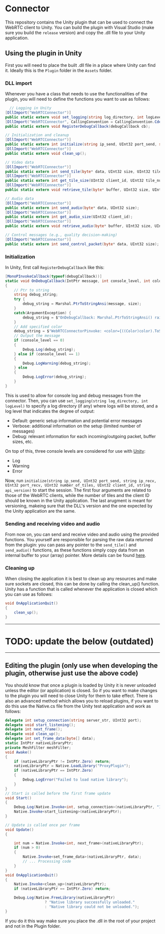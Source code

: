 # Connector

This repository contains the Unity plugin that can be used to connect the WebRTC client to Unity. You can build the plugin with Visual Studio (make sure you build the `release` version) and copy the .dll file to your Unity application.

## Using the plugin in Unity

First you will need to place the built .dll file in a place where Unity can find it. Ideally this is the `Plugin` folder in the `Assets` folder.

### DLL import

Whenever you have a class that needs to use the functionalities of the plugin, you will need to define the functions you want to use as follows:

```csharp
  // Logging in Unity
[DllImport("WebRTCConnector")]
public static extern void set_logging(string log_directory, int logLevel);
[DllImport("WebRTCConnector", CallingConvention = CallingConvention.Cdecl)]
public static extern void RegisterDebugCallback(debugCallback cb);

// Initialization and cleanup
[DllImport("WebRTCConnector")]
public static extern int initialize(string ip_send, UInt32 port_send, string ip_recv, UInt32 port_recv, UInt32 number_of_tiles, UInt32 client_id, string api_version);
[DllImport("WebRTCConnector")]
public static extern void clean_up();

// Video data
[DllImport("WebRTCConnector")]
public static extern int send_tile(byte* data, UInt32 size, UInt32 tile_number, UInt32 quality);
[DllImport("WebRTCConnector")]
public static extern int get_tile_size(UInt32 client_id, UInt32 tile_number);
[DllImport("WebRTCConnector")]
public static extern void retrieve_tile(byte* buffer, UInt32 size, UInt32 client_id, UInt32 tile_number);

// Audio data
[DllImport("WebRTCConnector")]
public static extern int send_audio(byte* data, UInt32 size);
[DllImport("WebRTCConnector")]
public static extern int get_audio_size(UInt32 client_id);
[DllImport("WebRTCConnector")]
public static extern void retrieve_audio(byte* buffer, UInt32 size, UInt32 client_id);

// Control messages (e.g., quality decision-making)
[DllImport("WebRTCConnector")]
public static extern int send_control_packet(byte* data, UInt32 size);
```

### Initialization

In Unity, first call `RegisterDebugCallback` like this:

```csharp
[MonoPInvokeCallback(typeof(debugCallback))]
static void OnDebugCallback(IntPtr message, int console_level, int color, int size)
{
    // Ptr to string
    string debug_string;
    try {
        debug_string = Marshal.PtrToStringAnsi(message, size);
    }
    catch(ArgumentException) {
        debug_string = $"OnDebugCallback: Marshal.PtrToStringAnsi() raised an exception (string size={size})";
    }
    // Add specified color
    debug_string = $"WebRTCConnectorPinvoke: <color={((Color)color).ToString()}>{debug_string}</color>";
    // Output the message
    if (console_level == 0)
    {
        Debug.Log(debug_string);
    } else if (console_level == 1)
    {
        Debug.LogWarning(debug_string);
    } else
    {
        Debug.LogError(debug_string);
    }
}
```

This is used to allow for console log and debug messages from the connector. Then, you can use `set_logging(string log_directory, int logLevel)` to specify a log directory (if any) where logs will be stored, and a log level that indicates the degree of output:

- Default: generic setup information and potential error messages
- Verbose: additional information on the setup (limited number of messages)
- Debug: relevant information for each incoming/outgoing packet, buffer sizes, etc.

On top of this, three console levels are considered for use with [Unity](../unity):

- Log
- Warning
- Error

Now, run `initialize(string ip_send, UInt32 port_send, string ip_recv, UInt32 port_recv, UInt32 number_of_tiles, UInt32 client_id, string api_version)` to start the session. The first four arguments are related to those of the WebRTC clients, while the number of tiles and the client ID should be known in the Unity application. The last arugment is meant for versioning, makeing sure that the DLL's version and the one expected by the Unity application are the same.

### Sending and receiving video and audio

From now on, you can send and receive video and audio using the provided functions. You yourself are responsible for parsing the raw data returned from the plugin: you can pass any pointer to the `send_tile()` and `send_audio()` functions, as these functions simply copy data from an internal buffer to your (array) pointer. More details can be found [here](../unity).

### Cleaning up

 When closing the application it is best to clean up any resources and make sure sockets are closed, this can be done by calling the clean_up() function. Unity has a function that is called whenever the application is closed which you can use as follows:

```csharp
void OnApplicationQuit()
{
    clean_up();
}
```

***********************************
# TODO: update the below (outdated)
***********************************

## Editing the plugin (only use when developing the plugin, otherwise just use the above code)

You should know that once a plugin is loaded by Unity it is never unloaded unless the editor (or application) is closed. So if you want to make changes to the plugin you will need to close Unity for them to take effect. There is also an advanced method which allows you to reload plugins, if you want to do this use the Native.cs file from the Unity test application and work as follows:

```csharp
delegate int setup_connection(string server_str, UInt32 port);
delegate void start_listening();
delegate int next_frame();
delegate void clean_up();
delegate int set_frame_data(byte[] data);
static IntPtr nativeLibraryPtr;
private MeshFilter meshFilter;
void Awake()
{
    if (nativeLibraryPtr != IntPtr.Zero) return;
    nativeLibraryPtr = Native.LoadLibrary("ProxyPlugin");
    if (nativeLibraryPtr == IntPtr.Zero)
    {
        Debug.LogError("Failed to load native library");
    }
}
// Start is called before the first frame update
void Start()
{
    Debug.Log(Native.Invoke<int, setup_connection>(nativeLibraryPtr, "172.22.107.250", 8000));
    Native.Invoke<start_listening>(nativeLibraryPtr);
}

// Update is called once per frame
void Update()
{

    int num = Native.Invoke<int, next_frame>(nativeLibraryPtr);
    if (num > 0)
    {
        Native.Invoke<set_frame_data>(nativeLibraryPtr, data);
        // ... Processing code
    }
}
void OnApplicationQuit()
{
    Native.Invoke<clean_up>(nativeLibraryPtr);
    if (nativeLibraryPtr == IntPtr.Zero) return;

    Debug.Log(Native.FreeLibrary(nativeLibraryPtr)
                  ? "Native library successfully unloaded."
                  : "Native library could not be unloaded.");
}
```

If you do it this way make sure you place the .dll in the root of your project and not in the Plugin folder.
